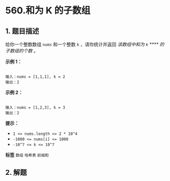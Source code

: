 # 560.和为 K 的子数组

## 1. 题目描述

给你一个整数数组 `nums` 和一个整数 `k` ，请你统计并返回 *该数组中和为 `k` **** 的子数组的个数* 。

 

 **示例 1：** 

```

输入：nums = [1,1,1], k = 2
输出：2

```
 **示例 2：** 

```

输入：nums = [1,2,3], k = 3
输出：2

```
 

 **提示：** 
-  `1 <= nums.length <= 2 * 10^4` 
-  `-1000 <= nums[i] <= 1000` 
-  `-10^7 <= k <= 10^7` 
 
**标签**
`数组` `哈希表` `前缀和` 


## 2. 解题

